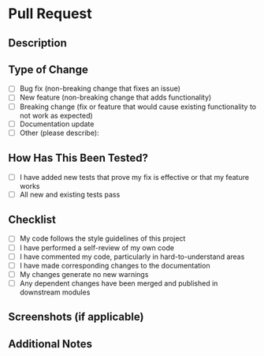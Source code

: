 # Pull Request

## Description
<!-- Provide a brief description of the changes in this PR -->

## Type of Change
<!-- Mark the appropriate option with an [x] -->
- [ ] Bug fix (non-breaking change that fixes an issue)
- [ ] New feature (non-breaking change that adds functionality)
- [ ] Breaking change (fix or feature that would cause existing functionality to not work as expected)
- [ ] Documentation update
- [ ] Other (please describe):

## How Has This Been Tested?
<!-- Describe the tests you ran to verify your changes -->
- [ ] I have added new tests that prove my fix is effective or that my feature works
- [ ] All new and existing tests pass

## Checklist
<!-- Mark the appropriate options with an [x] -->
- [ ] My code follows the style guidelines of this project
- [ ] I have performed a self-review of my own code
- [ ] I have commented my code, particularly in hard-to-understand areas
- [ ] I have made corresponding changes to the documentation
- [ ] My changes generate no new warnings
- [ ] Any dependent changes have been merged and published in downstream modules

## Screenshots (if applicable)
<!-- Add screenshots to help explain your changes if relevant -->

## Additional Notes
<!-- Add any other information about the PR here -->